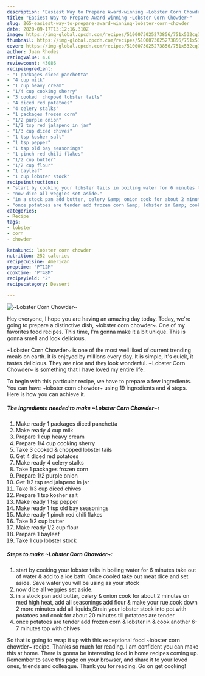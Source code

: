 ```yaml
---
description: "Easiest Way to Prepare Award-winning ~Lobster Corn Chowder~"
title: "Easiest Way to Prepare Award-winning ~Lobster Corn Chowder~"
slug: 265-easiest-way-to-prepare-award-winning-lobster-corn-chowder
date: 2020-09-17T13:12:16.310Z
image: https://img-global.cpcdn.com/recipes/5100073025273856/751x532cq70/lobster-corn-chowder-recipe-main-photo.jpg
thumbnail: https://img-global.cpcdn.com/recipes/5100073025273856/751x532cq70/lobster-corn-chowder-recipe-main-photo.jpg
cover: https://img-global.cpcdn.com/recipes/5100073025273856/751x532cq70/lobster-corn-chowder-recipe-main-photo.jpg
author: Juan Rhodes
ratingvalue: 4.6
reviewcount: 43086
recipeingredient:
- "1 packages diced panchetta"
- "4 cup milk"
- "1 cup heavy cream"
- "1/4 cup cooking sherry"
- "3 cooked  chopped lobster tails"
- "4 diced red potatoes"
- "4 celery stalks"
- "1 packages frozen corn"
- "1/2 purple onion"
- "1/2 tsp red jalapeno in jar"
- "1/3 cup diced chives"
- "1 tsp kosher salt"
- "1 tsp pepper"
- "1 tsp old bay seasonings"
- "1 pinch red chili flakes"
- "1/2 cup butter"
- "1/2 cup flour"
- "1 bayleaf"
- "1 cup lobster stock"
recipeinstructions:
- "start by cooking your lobster tails in boiling water for 6 minutes take out of water &amp; add to a ice bath. Once cooled take out meat dice and set aside. Save water you will be using as your stock"
- "now dice all veggies set aside."
- "in a stock pan add butter, celery &amp; onion cook for about 2 minutes on med high heat, add all seasonings add flour &amp;  make your rue.cook down 2 more minutes add all liquids,Strain your lobster stock into pot with potatoes and cook for about 20 minutes till potatoes are tender"
- "once potatoes are tender add frozen corn &amp; lobster in &amp; cook another 6-7 minutes top with chives"
categories:
- Recipe
tags:
- lobster
- corn
- chowder

katakunci: lobster corn chowder 
nutrition: 252 calories
recipecuisine: American
preptime: "PT12M"
cooktime: "PT48M"
recipeyield: "2"
recipecategory: Dessert

---
```



![~Lobster Corn Chowder~](https://img-global.cpcdn.com/recipes/5100073025273856/751x532cq70/lobster-corn-chowder-recipe-main-photo.jpg)

Hey everyone, I hope you are having an amazing day today. Today, we're going to prepare a distinctive dish, ~lobster corn chowder~. One of my favorites food recipes. This time, I'm gonna make it a bit unique. This is gonna smell and look delicious.

~Lobster Corn Chowder~ is one of the most well liked of current trending meals on earth. It is enjoyed by millions every day. It is simple, it's quick, it tastes delicious. They are nice and they look wonderful. ~Lobster Corn Chowder~ is something that I have loved my entire life.




To begin with this particular recipe, we have to prepare a few ingredients. You can have ~lobster corn chowder~ using 19 ingredients and 4 steps. Here is how you can achieve it.

<!--inarticleads1-->

##### The ingredients needed to make ~Lobster Corn Chowder~:

1. Make ready 1 packages diced panchetta
1. Make ready 4 cup milk
1. Prepare 1 cup heavy cream
1. Prepare 1/4 cup cooking sherry
1. Take 3 cooked &amp; chopped lobster tails
1. Get 4 diced red potatoes
1. Make ready 4 celery stalks
1. Take 1 packages frozen corn
1. Prepare 1/2 purple onion
1. Get 1/2 tsp red jalapeno in jar
1. Take 1/3 cup diced chives
1. Prepare 1 tsp kosher salt
1. Make ready 1 tsp pepper
1. Make ready 1 tsp old bay seasonings
1. Make ready 1 pinch red chili flakes
1. Take 1/2 cup butter
1. Make ready 1/2 cup flour
1. Prepare 1 bayleaf
1. Take 1 cup lobster stock




<!--inarticleads2-->

##### Steps to make ~Lobster Corn Chowder~:

1. start by cooking your lobster tails in boiling water for 6 minutes take out of water &amp; add to a ice bath. Once cooled take out meat dice and set aside. Save water you will be using as your stock
1. now dice all veggies set aside.
1. in a stock pan add butter, celery &amp; onion cook for about 2 minutes on med high heat, add all seasonings add flour &amp;  make your rue.cook down 2 more minutes add all liquids,Strain your lobster stock into pot with potatoes and cook for about 20 minutes till potatoes are tender
1. once potatoes are tender add frozen corn &amp; lobster in &amp; cook another 6-7 minutes top with chives




So that is going to wrap it up with this exceptional food ~lobster corn chowder~ recipe. Thanks so much for reading. I am confident you can make this at home. There is gonna be interesting food in home recipes coming up. Remember to save this page on your browser, and share it to your loved ones, friends and colleague. Thank you for reading. Go on get cooking!
